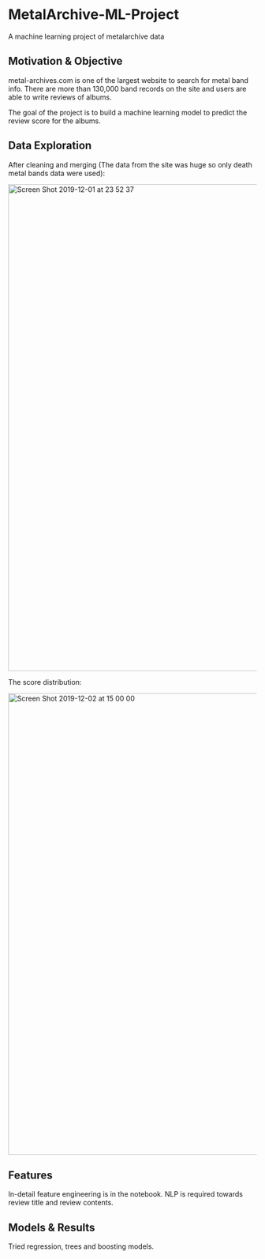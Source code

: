 # MetalArchive-ML-Project
A machine learning project of metalarchive data

## Motivation & Objective
metal-archives.com is one of the largest website to search for metal band info. There are more than 130,000 band records on the site and users are able to write reviews of albums. 

The goal of the project is to build a machine learning model to predict the review score for the albums.

## Data Exploration
After cleaning and merging (The data from the site was huge so only death metal bands data were used):

<img width="986" alt="Screen Shot 2019-12-01 at 23 52 37" src="https://user-images.githubusercontent.com/51385490/91625519-0d7e1180-e976-11ea-874b-87c1ba5df6b9.png">

The score distribution: 

<img width="935" alt="Screen Shot 2019-12-02 at 15 00 00" src="https://user-images.githubusercontent.com/51385490/91625596-9d23c000-e976-11ea-9e1a-57e8f3b5710d.png">

## Features 
In-detail feature engineering is in the notebook. NLP is required towards review title and review contents. 

## Models & Results
Tried regression, trees and boosting models. 
